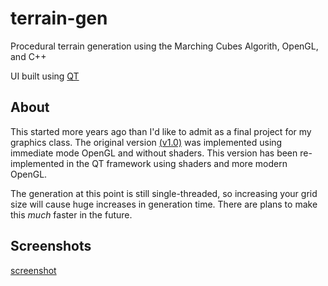 # terrain-gen
Procedural terrain generation using the Marching Cubes Algorith, OpenGL, and C++

UI built using [QT](https://www.qt.io/)

## About

This started more years ago than I'd like to admit as a final project for my graphics class. The original version 
[(v1.0)](https://github.com/zak-grumbles/terrain-gen/releases/tag/v1.0) was implemented using immediate mode OpenGL
and without shaders. This version has been re-implemented in the QT framework using shaders and more modern OpenGL.

The generation at this point is still single-threaded, so increasing your grid size will cause huge increases in
generation time. There are plans to make this _much_ faster in the future. 

## Screenshots

[screenshot](screenshots/generated.PNG)

